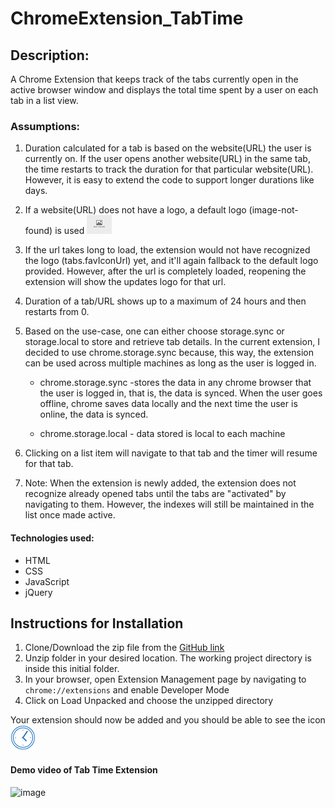 # ChromeExtension_TabTime
  
## Description:
A Chrome Extension that keeps track of the tabs currently open in the active browser window and displays the total time spent by a user on each tab in a list view.

### Assumptions:
1. Duration calculated for a tab is based on the website(URL) the user is currently on. If the user opens another website(URL) in the same tab, the time restarts to track the duration for that particular website(URL). However, it is easy to extend the code to support longer durations like days.

2. If a website(URL) does not have a logo, a default logo (image-not-found) is used ![Image-not-found](/images/imageNotFoundLogoForReadME.png) 
   
3. If the url takes long to load, the extension would not have recognized the logo (tabs.favIconUrl) yet, and it'll again fallback to the default logo provided. However, after the url is completely loaded, reopening the extension will show the updates logo for that url.

4. Duration of a tab/URL shows up to a maximum of 24 hours and then restarts from 0.

5. Based on the use-case, one can either choose storage.sync or storage.local to store and retrieve tab details. In the current extension, I decided to use chrome.storage.sync because, this way, the extension can be used across multiple machines as long as the user is logged in.

   * chrome.storage.sync -stores the data in any chrome browser that the user is logged in, that is, the data is synced. When the user goes offline, chrome saves data locally and the next time the user is online, the data is synced. 
   
   * chrome.storage.local - data stored is local to each machine

6. Clicking on a list item will navigate to that tab and the timer will resume for that tab.

7. Note: When the extension is newly added, the extension does not recognize already opened tabs until the tabs are "activated" by navigating to them. However, the indexes will still be maintained in the list once made active.

#### Technologies used:
* HTML
* CSS
* JavaScript
* jQuery

## Instructions for Installation
1. Clone/Download the zip file from the [GitHub link](https://github.com/sowmya-padmanabhi/ChromeExtension_TabTime)
2. Unzip folder in your desired location. The working project directory is inside this initial folder.
3. In your browser, open Extension Management page by navigating to ```chrome://extensions``` and enable Developer Mode
4. Click on Load Unpacked and choose the unzipped directory

Your extension should now be added and you should be able to see the icon 
![TabTimer Logo](/images/timerLogoForReadME.png) 

#### Demo video of Tab Time Extension
![image](/images/DemoTabTimerExtension.gif)
